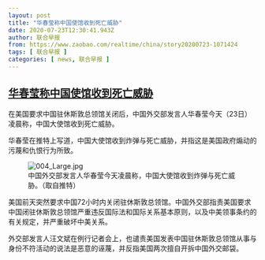 ```yaml
---
layout: post
title: "华春莹称中国使馆收到死亡威胁"
date: 2020-07-23T12:30:41.943Z
author: 联合早报
from: https://www.zaobao.com/realtime/china/story20200723-1071424
tags: [ 联合早报 ]
categories: [ news, 联合早报 ]
---
```

<!--1595533980000-->
[华春莹称中国使馆收到死亡威胁](https://www.zaobao.com/realtime/china/story20200723-1071424)
------

<div>
<p>在美国要求中国驻休斯敦总领馆关闭后，中国外交部发言人华春莹今天（23日）凌晨称，中国大使馆收到死亡威胁。</p><p>华春莹在推特上写道，中国大使馆收到炸弹与死亡威胁，并指这是美国政府煽动的污蔑和仇恨行为所致。</p><figure class="image-placeholder"><img alt="004_Large.jpg" src="https://www.zaobao.com/sites/default/files/inline_images/20200717/004_Large.jpg" referrerpolicy="no-referrer"><figcaption>中国外交部发言人华春莹今天凌晨称，中国大使馆收到炸弹与死亡威胁。（取自推特）</figcaption></figure><p>美国前天突然要求中国72小时内关闭驻休斯敦总领馆。中国外交部指责美国要求中国闭驻休斯敦总领馆严重违反国际法和国际关系基本原则，以及中美领事条约的有关规定，并严重破坏中美关系。</p><section id="imu"><div id="dfp-ad-imu1-wrapper" class="dfp-tag-wrapper"><div id="dfp-ad-imu1" class="dfp-tag-wrapper"></div></div></section><p>外交部发言人汪文斌在例行记者会上，也谴责美国发表中国驻休斯敦总领馆从事与身份不符活动的说法是恶意的诬蔑，并反指美国两次擅自开拆中国外交邮袋。</p><div id="innity-in-post"></div><div id="dfp-ad-midarticlespecial-wrapper" class="dfp-tag-wrapper"><div id="dfp-ad-midarticlespecial" class="dfp-tag-wrapper"></div></div>
</div>
